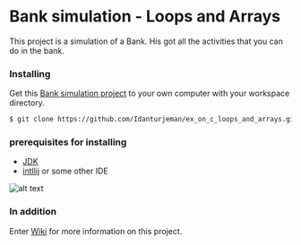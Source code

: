 # Bank simulation - Loops and Arrays

This project is a simulation of a Bank.
His got all the activities that you can do in the bank.


### Installing
Get this [Bank simulation project](https://github.com/Idanturjeman/ex_on_c_loops_and_arrays) to your own computer with your workspace directory.

```sh
$ git clone https://github.com/Idanturjeman/ex_on_c_loops_and_arrays.git

```
### prerequisites for installing

* [JDK](https://www.oracle.com/java/technologies/javase-downloads.html)
* [intllij](https://www.jetbrains.com/idea/) or some other IDE

![alt text](https://www.business-smart.com/assets/images/ce12.jpg)

### In addition

Enter [Wiki](https://github.com/Idanturjeman/ex_on_c_loops_and_arrays/wiki) for more information on this project.
